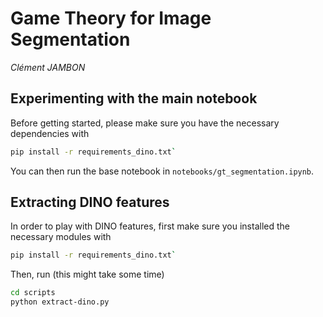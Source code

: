 # Game Theory for Image Segmentation
*Clément JAMBON* 

## Experimenting with the main notebook

Before getting started, please make sure you have the necessary dependencies with
```bash
pip install -r requirements_dino.txt`
```

You can then run the base notebook in `notebooks/gt_segmentation.ipynb`.

## Extracting DINO features

In order to play with DINO features, first make sure you installed the necessary modules with
```bash
pip install -r requirements_dino.txt`
```

Then, run (this might take some time)
```bash
cd scripts
python extract-dino.py
```